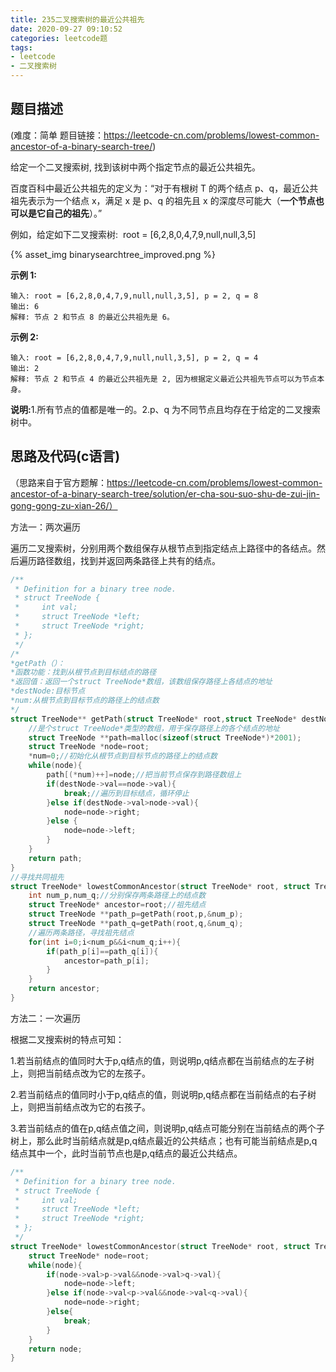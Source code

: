 ```yaml
---
title: 235二叉搜索树的最近公共祖先
date: 2020-09-27 09:10:52
categories: leetcode题
tags:
- leetcode
- 二叉搜索树
---
```


## 题目描述

(难度：简单 题目链接：https://leetcode-cn.com/problems/lowest-common-ancestor-of-a-binary-search-tree/)

给定一个二叉搜索树, 找到该树中两个指定节点的最近公共祖先。

百度百科中最近公共祖先的定义为：“对于有根树 T 的两个结点 p、q，最近公共祖先表示为一个结点 x，满足 x 是 p、q 的祖先且 x 的深度尽可能大（<b>一个节点也可以是它自己的祖先</b>）。”<!--more-->

例如，给定如下二叉搜索树:  root = [6,2,8,0,4,7,9,null,null,3,5]

{% asset_img binarysearchtree_improved.png %}

<b>示例 1:</b>

```
输入: root = [6,2,8,0,4,7,9,null,null,3,5], p = 2, q = 8
输出: 6 
解释: 节点 2 和节点 8 的最近公共祖先是 6。
```

<b>示例 2:</b>

```
输入: root = [6,2,8,0,4,7,9,null,null,3,5], p = 2, q = 4
输出: 2
解释: 节点 2 和节点 4 的最近公共祖先是 2, 因为根据定义最近公共祖先节点可以为节点本身。
```


<b>说明:</b>1.所有节点的值都是唯一的。2.p、q 为不同节点且均存在于给定的二叉搜索树中。

## 思路及代码(c语言)

（思路来自于官方题解：https://leetcode-cn.com/problems/lowest-common-ancestor-of-a-binary-search-tree/solution/er-cha-sou-suo-shu-de-zui-jin-gong-gong-zu-xian-26/）

方法一：两次遍历

遍历二叉搜索树，分别用两个数组保存从根节点到指定结点上路径中的各结点。然后遍历路径数组，找到并返回两条路径上共有的结点。

```c
/**
 * Definition for a binary tree node.
 * struct TreeNode {
 *     int val;
 *     struct TreeNode *left;
 *     struct TreeNode *right;
 * };
 */
/*
*getPath（）：
*函数功能：找到从根节点到目标结点的路径
*返回值：返回一个struct TreeNode*数组，该数组保存路径上各结点的地址
*destNode:目标节点
*num:从根节点到目标节点的路径上的结点数
*/
struct TreeNode** getPath(struct TreeNode* root,struct TreeNode* destNode,int* num){
    //是个struct TreeNode*类型的数组，用于保存路径上的各个结点的地址
    struct TreeNode **path=malloc(sizeof(struct TreeNode*)*2001);
    struct TreeNode *node=root;
    *num=0;//初始化从根节点到目标节点的路径上的结点数
    while(node){
        path[(*num)++]=node;//把当前节点保存到路径数组上
        if(destNode->val==node->val){
            break;//遍历到目标结点，循环停止
        }else if(destNode->val>node->val){
            node=node->right;
        }else {
            node=node->left;
        }
    }
    return path;
}
//寻找共同祖先
struct TreeNode* lowestCommonAncestor(struct TreeNode* root, struct TreeNode* p, struct TreeNode* q) {
    int num_p,num_q;//分别保存两条路径上的结点数
    struct TreeNode* ancestor=root;//祖先结点
    struct TreeNode **path_p=getPath(root,p,&num_p);
    struct TreeNode **path_q=getPath(root,q,&num_q);
    //遍历两条路径，寻找祖先结点
    for(int i=0;i<num_p&&i<num_q;i++){
        if(path_p[i]==path_q[i]){
            ancestor=path_p[i];
        }
    }
    return ancestor;
}
```

方法二：一次遍历

根据二叉搜索树的特点可知：

1.若当前结点的值同时大于p,q结点的值，则说明p,q结点都在当前结点的左子树上，则把当前结点改为它的左孩子。

2.若当前结点的值同时小于p,q结点的值，则说明p,q结点都在当前结点的右子树上，则把当前结点改为它的右孩子。

3.若当前结点的值在p,q结点值之间，则说明p,q结点可能分别在当前结点的两个子树上，那么此时当前结点就是p,q结点最近的公共结点；也有可能当前结点是p,q结点其中一个，此时当前节点也是p,q结点的最近公共结点。

```c
/**
 * Definition for a binary tree node.
 * struct TreeNode {
 *     int val;
 *     struct TreeNode *left;
 *     struct TreeNode *right;
 * };
 */
struct TreeNode* lowestCommonAncestor(struct TreeNode* root, struct TreeNode* p, struct TreeNode* q) {
    struct TreeNode* node=root;
    while(node){
        if(node->val>p->val&&node->val>q->val){
            node=node->left;
        }else if(node->val<p->val&&node->val<q->val){
            node=node->right;
        }else{
            break;
        }
    }
    return node;
}
```

